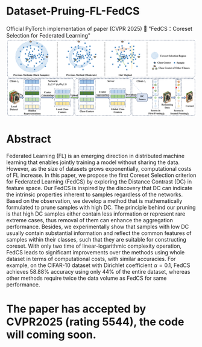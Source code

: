 # Dataset-Pruing-FL-FedCS
Official PyTorch implementation of paper (CVPR 2025) 🤩
"FedCS：Coreset Selection for Federated Learning" 
![image](https://github.com/xrosssaber12306/Dataset-Pruing-FL-FedCS/blob/main/imgs/Framework.png)
# Abstract
Federated Learning (FL) is an emerging direction in distributed machine learning that enables jointly training a model without sharing the data. However, as the size of datasets grows exponentially, computational costs of FL increase. In this paper, we propose the first Coreset Selection criterion for Federated Learning (FedCS) by exploring the Distance Contrast (DC) in feature space. Our FedCS is inspired by the discovery that DC can indicate the intrinsic properties inherent to samples regardless of the networks. Based on the observation, we develop a method that is mathematically formulated to prune samples with high DC. The principle behind our pruning is that high DC samples either contain less information or represent rare extreme cases, thus removal of them can enhance the aggregation performance. Besides, we experimentally show that samples with low DC usually contain substantial information and reflect the common features of samples within their classes, such that they are suitable for constructing coreset. With only two time of linear-logarithmic complexity operation, FedCS leads to significant improvements over the methods using whole dataset in terms of computational costs, with similar accuracies. For example, on the CIFAR-10 dataset with Dirichlet coefficient $\alpha=0.1$, FedCS achieves 58.88\% accuracy using only 44\% of the entire dataset, whereas other methods require twice the data volume as FedCS for same performance.
# The paper has accepted by CVPR2025 (rating 5544), the code will coming soon.  
